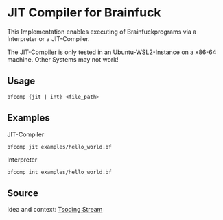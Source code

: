 # JIT Compiler for Brainfuck

This Implementation enables executing of Brainfuckprograms via a Interpreter or a JIT-Compiler.

The JIT-Compiler is only tested in an Ubuntu-WSL2-Instance on a x86-64 machine.
Other Systems may not work!

## Usage

```console
bfcomp {jit | int} <file_path> 
```

## Examples

JIT-Compiler

```console
bfcomp jit examples/hello_world.bf
```

Interpreter

```console
bfcomp int examples/hello_world.bf
```

## Source

Idea and context: [Tsoding Stream](https://www.youtube.com/watch?v=mbFY3Rwv7XM)

